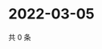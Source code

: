 # 2022-03-05

共 0 条

<!-- BEGIN WEIBO -->
<!-- 最后更新时间 Sat Mar 05 2022 07:14:29 GMT+0800 (China Standard Time) -->

<!-- END WEIBO -->
